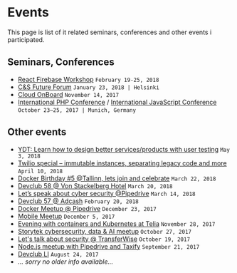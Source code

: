 # Events

This page is list of it related seminars, conferences and other events i participated.

## Seminars, Conferences

 * [React Firebase Workshop](https://www.meetup.com/Tallinn-React-Firebase/) `February 19-25, 2018`
 * [C&S Future Forum](https://www.instagram.com/p/BeV1QTmHUm4/) `January 23, 2018 | Helsinki`
 * [Cloud OnBoard](https://cloudplatformonline.com/2017-OnBoard-Tallinn.html) `November 14, 2017`
 * [International PHP Conference](https://phpconference.com/en/) / [ International JavaScript Conference](https://javascript-conference.com/en/)
  `October 23–25, 2017 | Munich, Germany`

## Other events

 * [YDT: Learn how to design better services/products with user testing](https://www.eventbrite.com/e/ydt-learn-how-to-design-better-servicesproducts-with-user-testing-tickets-45291018656#) `May 3, 2018`
 * [Twilio special – immutable instances, separating legacy code and more](https://www.meetup.com/Tallinn-DevOps-Meetup/events/249149862/) `April 10, 2018`
 * [Docker Birthday #5 @Tallinn, lets join and celebrate](https://www.meetup.com/Docker-Tallinn/events/248330992/) `March 22, 2018`
 * [Devclub 58 @ Von Stackelberg Hotel](http://devclub.ee/lugu/gabriel-schoelander/devclub-58-von-stackelberg-hotel-march-20) `March 20, 2018`
 * [Let’s speak about cyber security @Pipedrive](https://www.meetup.com/Lets-speak-about-cyber-security/events/247765738/) `March 14, 2018`
 * [Devclub 57 @ Adcash](http://devclub.ee/lugu/adcash/devclub-57-adcash-february-27) `February 20, 2018`
 * [Docker Meetup @ Pipedrive](https://www.meetup.com/Docker-Tallinn/events/245304903/) `December 23, 2017`
 * [Mobile Meetup](https://www.eventbrite.com/e/mobile-meetup-tickets-39863766599#) `December 5, 2017`
 * [Evening with containers and Kubernetes at Telia](https://www.meetup.com/Tallinn-DevOps-Meetup/events/244925512/) `November 28, 2017`
 * [Storytek cybersecurity, data & AI meetup](https://www.facebook.com/events/168507497065367/) `October 27, 2017`
 * [Let's talk about security @ TransferWise](https://www.meetup.com/Tallinn-DevOps-Meetup/events/243957304/) `October 19, 2017`
 * [Node.js meetup with Pipedrive and Taxify](https://www.meetup.com/pipedrive/events/242821612/) `September 21, 2017`
 * [Devclub LI](http://devclub.ee/lugu/devclub-li-august-30-meriton-hotel) `August 24, 2017`
 * *... sorry no older info available...*
